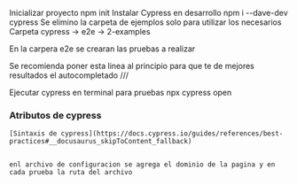 Inicializar proyecto 
    npm init
Instalar Cypress en desarrollo
    npm i --dave-dev cypress
Se elimino la carpeta de ejemplos solo para utilizar los necesarios
    Carpeta cypress -> e2e -> 2-examples

En la carpera e2e se crearan las pruebas a realizar

 Se recomienda poner esta linea al principio para que te de mejores resultados el autocompletado
/// <reference types="cypress" />

Ejecutar cypress en terminal para pruebas
    npx cypress open


### Atributos de cypress
    [Sintaxis de cypress](https://docs.cypress.io/guides/references/best-practices#__docusaurus_skipToContent_fallback)
    

    enl archivo de configuracion se agrega el dominio de la pagina y en cada prueba la ruta del archivo 

